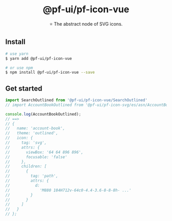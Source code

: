 <h1 align="center">
  @pf-ui/pf-icon-vue
</h1>

<p align="center">
⭐ The abstract node of SVG icons.
</p>


## Install

```bash
# use yarn
$ yarn add @pf-ui/pf-icon-vue

# or use npm
$ npm install @pf-ui/pf-icon-vue --save
```

## Get started

```ts
import SearchOutlined from '@pf-ui/pf-icon-vue/SearchOutlined'
// import AccountBookOutlined from '@pf-ui/pf-icon-svg/es/asn/AccountBookOutlined';

console.log(AccountBookOutlined);
// ==>
// {
//   name: 'account-book',
//   theme: 'outlined',
//   icon: {
//     tag: 'svg',
//     attrs: {
//       viewBox: '64 64 896 896',
//       focusable: 'false'
//     },
//     children: [
//       {
//         tag: 'path',
//         attrs: {
//           d:
//             'M880 184H712v-64c0-4.4-3.6-8-8-8h- ...'
//         }
//       }
//     ]
//   }
// };
```
